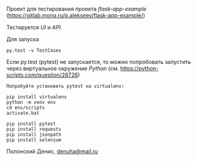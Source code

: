 Проект для тестирования проекта *flask-app-example* (https://gitlab.monq.ru/p.alekseev/flask-app-example/)

Тестируется *UI* и *API*.

Для запуска 

```
py.test -v TestCases
```

Если py.test (pytest) не запускается, то можно попробовать запустить через виртуальное окружение *Python* (см. https://python-scripts.com/question/28726)
```
Попробуйте установить pytest на virtualenv:

pip install virtualenv
python -m venv env
cd env/scripts
activate.bat

pip install pytest
pip install requests
pip install jsonpath
pip install selenium
```

Полонский Денис, denuha@mail.ru